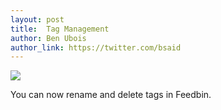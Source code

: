 ```yaml
---
layout: post
title:  Tag Management
author: Ben Ubois
author_link: https://twitter.com/bsaid
---
```


<img src="{{ 'images/2013-07-19/tag-management.gif' | asset_path }}" style="max-width: 896px;" />

You can now rename and delete tags in Feedbin.

